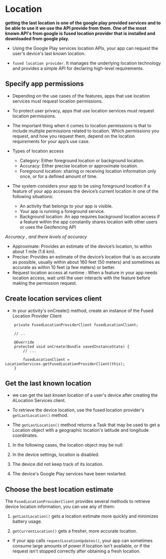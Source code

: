 # Location

**getting the last location is one of the google play provided services and to be able to use it we use the API provide from them.
One of the most known API's from google is fused location provider that is installed and downloaded from google play.**

* Using the Google Play services location APIs, your app can request the user's device's last known location.

* `fused location provider`. It manages the underlying location technology and provides a simple API for declaring high-level requirements.

## Specify app permissions

* Depending on the use cases of the features, apps that use location services must request location permissions.
* To protect user privacy, apps that use location services must request location permissions.
* The important thing when it comes to location permissions is that to include multiple permissions related to location. Which permissions you request, and how you request them, depend on the location requirements for your app’s use case.
* Types of location access
  * Category: Either foreground location or background location.
  * Accuracy: Either precise location or approximate location.
  * Foreground location: sharing or receiving location information only once, or for a defined amount of time.

* The system considers your app to be using foreground location if a feature of your app accesses the device’s current location in one of the following situations:
  * An activity that belongs to your app is visible.
  * Your app is running a foreground service.
  * Background location: An app requires background location access if a feature within the app constantly shares location with other users or uses the Geofencing API

_Accuracy , and there levels of accuracy_

* Approximate: Provides an estimate of the device’s location, to within about 1 mile (1.6 km).
* Precise: Provides an estimate of the device’s location that is as accurate as possible, usually within about 160 feet (50 meters) and sometimes as accurate as within 10 feet (a few meters) or better.  
* Request location access at runtime :
When a feature in your app needs location access, wait until the user interacts with the feature before making the permission request.

## Create location services client

* In your activity's onCreate() method, create an instance of the Fused Location Provider Client

```
    private FusedLocationProviderClient fusedLocationClient;

    // ..

    @Override
    protected void onCreate(Bundle savedInstanceState) {
        // ...

        fusedLocationClient = LocationServices.getFusedLocationProviderClient(this);
    }
```

## Get the last known location

* we can get the last known location of a user's device after  creating the ALocation Services client.

* To retrieve the device location, use the fused location provider's `getLastLocation()` method.

* The `getLastLocation()` method returns a Task that may be used to get a Location object with a geographic location's latitude and longitude coordinates.

1. In the following cases, the location object may be null:

2. In the device settings, location is disabled.

3. The device did not keep track of its location.

4. The device's Google Play services have been restarted.

## Choose the best location estimate

The `FusedLocationProviderClient` provides several methods to retrieve device location information, you can use any of them:

1. `getLastLocation()` gets a location estimate more quickly and minimizes battery usage.

2. `getCurrentLocation()` gets a fresher, more accurate location.

* If your app calls `requestLocationUpdates()`, your app can sometimes consume large amounts of power if location isn't available, or if the request isn't stopped correctly after obtaining a fresh location.
